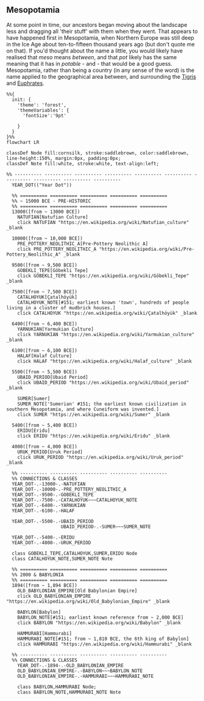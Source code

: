## Mesopotamia
At some point in time, our ancestors began moving about the landscape less and dragging all 'their stuff' with them when they went.
That appears to have happened first in Mesopotamia, when Northern Europe was still deep in the Ice Age about ten-to-fifteen thousand years ago (but don't quote me on that). 
If you'd thought about the name a little, you would likely have realised that _meso_ means _between_, and that _pot_ likely has the same meaning that it has in _potable_ - and - that would be a good guess. 
Mesopotamia, rather than being a country (in any sense of the word) is the name applied to the geographical area between, and surrounding the
[Tigris](https://en.wikipedia.org/wiki/Tigris) and [Euphrates](https://en.wikipedia.org/wiki/Euphrates).

```mermaid
%%{
  init: {
    'theme': 'forest',
    'themeVariables': {
      'fontSize':'9pt'

    }
  }
}%%
flowchart LR

classDef Node fill:cornsilk, stroke:saddlebrown, color:saddlebrown, line-height:150%, margin:0px, padding:0px;
classDef Note fill:white, stroke:white, text-align:left;

%% ---------- ---------- ---------- ---------- ---------- ---------- ---------- ---------- ---------- ----------
  YEAR_DOT(("Year Dot"))

  %% ========== ========== ========== ========== ==========
  %% ~ 15000 BCE - PRE-HISTORIC
  %% ========== ========== ========== ========== ==========
  13000([from ~ 13000 BCE])
    NATUFIAN[Natufian Culture]
    click NATUFIAN "https://en.wikipedia.org/wiki/Natufian_culture" _blank

  10000([from ~ 10,000 BCE])
    PRE_POTTERY_NEOLITHIC_A[Pre-Pottery Neolithic A]
    click PRE_POTTERY_NEOLITHIC_A "https://en.wikipedia.org/wiki/Pre-Pottery_Neolithic_A" _blank

  9500([from ~ 9,500 BCE])
    GOBEKLI_TEPE[Göbekli Tepe]
    click GOBEKLI_TEPE "https://en.wikipedia.org/wiki/Göbekli_Tepe" _blank

  7500([from ~ 7,500 BCE])
    CATALHOYUK[Çatalhöyük]
    CATALHOYUK_NOTE[#151; earliest known 'town', hundreds of people living in a cluster of mudbrick houses.]
    click CATALHOYUK "https://en.wikipedia.org/wiki/Çatalhöyük" _blank

  6400([from ~ 6,400 BCE])
    YARNUKIAN[Yarmukian Culture]
    click YARNUKIAN "https://en.wikipedia.org/wiki/Yarmukian_culture" _blank

  6100([from ~ 6,100 BCE])
    HALAF[Halaf Culture]
    click HALAF "https://en.wikipedia.org/wiki/Halaf_culture" _blank

  5500([from ~ 5,500 BCE])
    UBAID_PERIOD[Ubaid Period]
    click UBAID_PERIOD "https://en.wikipedia.org/wiki/Ubaid_period" _blank

    SUMER[Sumer]
    SUMER_NOTE['Sumerian' #151; the earliest known civilization in southern Mesopotamia, and where Cuneiform was invented.]
    click SUMER "https://en.wikipedia.org/wiki/Sumer" _blank

  5400([from ~ 5,400 BCE])
    ERIDU[Eridu]
    click ERIDU "https://en.wikipedia.org/wiki/Eridu" _blank

  4000([from ~ 4,000 BCE])
    URUK_PERIOD[Uruk Period]
    click URUK_PERIOD "https://en.wikipedia.org/wiki/Uruk_period" _blank

  %% ---------- ---------- ---------- ---------- ----------
  %% CONNECTIONS & CLASSES
  YEAR_DOT-.-13000-.-NATUFIAN
  YEAR_DOT-.-10000-.-PRE_POTTERY_NEOLITHIC_A
  YEAR_DOT-.-9500-.-GOBEKLI_TEPE
  YEAR_DOT-.-7500-.-CATALHOYUK~~~CATALHOYUK_NOTE
  YEAR_DOT-.-6400-.-YARNUKIAN
  YEAR_DOT-.-6100-.-HALAF

  YEAR_DOT-.-5500-.-UBAID_PERIOD
                    UBAID_PERIOD-.-SUMER~~~SUMER_NOTE

  YEAR_DOT-.-5400-.-ERIDU
  YEAR_DOT-.-4000-.-URUK_PERIOD

  class GOBEKLI_TEPE,CATALHOYUK,SUMER,ERIDU Node
  class CATALHOYUK_NOTE,SUMER_NOTE Note

  %% ========== ========== ========== ========== ==========
  %% 2000 & BABYLONIA
  %% ========== ========== ========== ========== ==========
  1894([from ~ 1,894 BCE])
    OLD_BABYLONIAN_EMPIRE[Old Babylonian Empire]
    click OLD_BABYLONIAN_EMPIRE "https://en.wikipedia.org/wiki/Old_Babylonian_Empire" _blank

    BABYLON[Babylon]
    BABYLON_NOTE[#151; earliest known reference from ~ 2,000 BCE]
    click BABYLON "https://en.wikipedia.org/wiki/Babylon" _blank

    HAMMURABI[Hammurabi]
    HAMMURABI_NOTE[#151; from ~ 1,810 BCE, the 6th king of Babylon]
    click HAMMURABI "https://en.wikipedia.org/wiki/Hammurabi" _blank

  %% ---------- ---------- ---------- ---------- ----------
  %% CONNECTIONS & CLASSES
    YEAR_DOT-.-1894-.-OLD_BABYLONIAN_EMPIRE
    OLD_BABYLONIAN_EMPIRE-.-BABYLON~~~BABYLON_NOTE
    OLD_BABYLONIAN_EMPIRE-.-HAMMURABI~~~HAMMURABI_NOTE

    class BABYLON,HAMMURABI Node;
    class BABYLON_NOTE,HAMMURABI_NOTE Note
